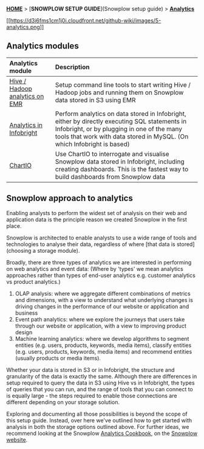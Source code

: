 [**HOME**](Home) > [**SNOWPLOW SETUP GUIDE**](Snowplow setup guide) > [**Analytics**](analytics-setup)

[[https://d3i6fms1cm1j0i.cloudfront.net/github-wiki/images/5-analytics.png]] 

## Analytics modules

| **Analytics module**                                   | **Description**                                                          |
|:-------------------------------------------------------|:-------------------------------------------------------------------------|
| [Hive / Hadoop analytics on EMR](hive-analytics-setup) | Setup command line tools to start writing Hive / Hadoop jobs and running them on Snowplow data stored in S3 using EMR |
| [Analytics in Infobright](infobright-analytics-setup)  | Perform analytics on data stored in Infobright, either by directly executing SQL statements in Infobright, or by plugging in one of the many tools that work with data stored in MySQL. (On which Infobright is based) |
| [ChartIO](chartio-setup)                               | Use ChartIO to interrogate and visualise Snowplow data stored in Infobright, including creating dashboards. This is the fastest way to build dashboards from Snowplow data |

## Snowplow approach to analytics

Enabling analysts to perform the widest set of analysis on their web and application data is the principle reason we created Snowplow in the first place.

Snowplow is architected to enable analysts to use a wide range of tools and technologies to analyse their data, regardless of where [that data is stored](choosing a storage module).

Broadly, there are three types of analytics we are interested in performing on web analytics and event data: (Where by 'types' we mean analytics approaches rather than types of end-user analytics e.g. customer analytics vs product analytics.)

1. OLAP analysis: where we aggregate different combinations of metrics and dimensions, with a view to understand what underlying changes is driving changes in the performance of our website or application and business
2. Event path analytics: where we explore the journeys that users take through our website or application, with a view to improving product design
3. Machine learning analytics: where we develop algorithms to segment entities (e.g. users, products, keywords, media items), classify entities (e.g. users, products, keywords, media items) and recommend entities (usually products or media items).

Whether your data is stored in S3 or in Infobright, the structure and granularity of the data is exactly the same. Although there are differences in setup required to query the data in S3 using Hive vs in Infobright, the types of queries that you can run, and the range of tools that you can connect to is equally large - the steps required to enable those connections are different depending on your storage solution.

Exploring and documenting all those possibilities is beyond the scope of this setup guide. Instead, over here we've outlined how to get started with analysis in both the storage options outlined above. For further ideas, we recommend looking at the Snowplow [Analytics Cookbook](http://snowplowanalytics.com/analytics/index.html), on the [Snowplow website](http://snowplowanalytics.com/). 
